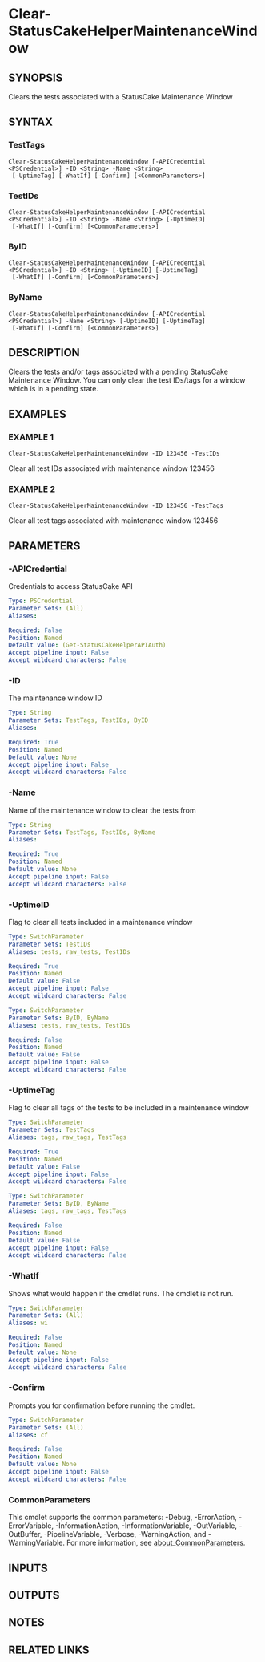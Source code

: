 # Clear-StatusCakeHelperMaintenanceWindow

## SYNOPSIS
Clears the tests associated with a StatusCake Maintenance Window

## SYNTAX

### TestTags
```
Clear-StatusCakeHelperMaintenanceWindow [-APICredential <PSCredential>] -ID <String> -Name <String>
 [-UptimeTag] [-WhatIf] [-Confirm] [<CommonParameters>]
```

### TestIDs
```
Clear-StatusCakeHelperMaintenanceWindow [-APICredential <PSCredential>] -ID <String> -Name <String> [-UptimeID]
 [-WhatIf] [-Confirm] [<CommonParameters>]
```

### ByID
```
Clear-StatusCakeHelperMaintenanceWindow [-APICredential <PSCredential>] -ID <String> [-UptimeID] [-UptimeTag]
 [-WhatIf] [-Confirm] [<CommonParameters>]
```

### ByName
```
Clear-StatusCakeHelperMaintenanceWindow [-APICredential <PSCredential>] -Name <String> [-UptimeID] [-UptimeTag]
 [-WhatIf] [-Confirm] [<CommonParameters>]
```

## DESCRIPTION
Clears the tests and/or tags associated with a pending StatusCake Maintenance Window.
You can only clear the test IDs/tags for a window which is in a pending state.

## EXAMPLES

### EXAMPLE 1
```
Clear-StatusCakeHelperMaintenanceWindow -ID 123456 -TestIDs
```

Clear all test IDs associated with maintenance window 123456

### EXAMPLE 2
```
Clear-StatusCakeHelperMaintenanceWindow -ID 123456 -TestTags
```

Clear all test tags associated with maintenance window 123456

## PARAMETERS

### -APICredential
Credentials to access StatusCake API

```yaml
Type: PSCredential
Parameter Sets: (All)
Aliases:

Required: False
Position: Named
Default value: (Get-StatusCakeHelperAPIAuth)
Accept pipeline input: False
Accept wildcard characters: False
```

### -ID
The maintenance window ID

```yaml
Type: String
Parameter Sets: TestTags, TestIDs, ByID
Aliases:

Required: True
Position: Named
Default value: None
Accept pipeline input: False
Accept wildcard characters: False
```

### -Name
Name of the maintenance window to clear the tests from

```yaml
Type: String
Parameter Sets: TestTags, TestIDs, ByName
Aliases:

Required: True
Position: Named
Default value: None
Accept pipeline input: False
Accept wildcard characters: False
```

### -UptimeID
Flag to clear all tests included in a maintenance window

```yaml
Type: SwitchParameter
Parameter Sets: TestIDs
Aliases: tests, raw_tests, TestIDs

Required: True
Position: Named
Default value: False
Accept pipeline input: False
Accept wildcard characters: False
```

```yaml
Type: SwitchParameter
Parameter Sets: ByID, ByName
Aliases: tests, raw_tests, TestIDs

Required: False
Position: Named
Default value: False
Accept pipeline input: False
Accept wildcard characters: False
```

### -UptimeTag
Flag to clear all tags of the tests to be included in a maintenance window

```yaml
Type: SwitchParameter
Parameter Sets: TestTags
Aliases: tags, raw_tags, TestTags

Required: True
Position: Named
Default value: False
Accept pipeline input: False
Accept wildcard characters: False
```

```yaml
Type: SwitchParameter
Parameter Sets: ByID, ByName
Aliases: tags, raw_tags, TestTags

Required: False
Position: Named
Default value: False
Accept pipeline input: False
Accept wildcard characters: False
```

### -WhatIf
Shows what would happen if the cmdlet runs.
The cmdlet is not run.

```yaml
Type: SwitchParameter
Parameter Sets: (All)
Aliases: wi

Required: False
Position: Named
Default value: None
Accept pipeline input: False
Accept wildcard characters: False
```

### -Confirm
Prompts you for confirmation before running the cmdlet.

```yaml
Type: SwitchParameter
Parameter Sets: (All)
Aliases: cf

Required: False
Position: Named
Default value: None
Accept pipeline input: False
Accept wildcard characters: False
```

### CommonParameters
This cmdlet supports the common parameters: -Debug, -ErrorAction, -ErrorVariable, -InformationAction, -InformationVariable, -OutVariable, -OutBuffer, -PipelineVariable, -Verbose, -WarningAction, and -WarningVariable. For more information, see [about_CommonParameters](http://go.microsoft.com/fwlink/?LinkID=113216).

## INPUTS

## OUTPUTS

## NOTES

## RELATED LINKS
